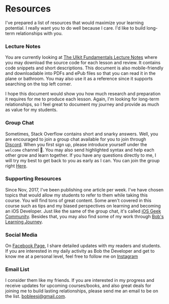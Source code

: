 # Resources
I've prepared a list of resources that would maximize your learning potential. I really want you to do well because I care. I'd like to build long-term relationships with you.

### Lecture Notes
You are currently looking at [The UIkit Fundamentals Lecture Notes] where you may download the source code for each lesson and review. It contains code snippets and short descriptions. This document is also mobile-friendly and downloadable into PDFs and ePub files so that you can read it in the plane or bathroom. You may also use it as a reference since it supports searching on the top left corner.

I hope this document would show you how much research and preparation it requires for me to produce each lesson. Again, I'm looking for long-term relationships, so I feel great to document my journey and provide as much as value for my students.

[The UIkit Fundamentals Lecture Notes]: https://bobleesj.gitbooks.io/udemy_uikit_fundamentals_notes/content/


### Group Chat
Sometimes, Stack Overflow contains short and snarky answers. Well, you are encouraged to join a group chat available for you to join through [Discord]. When you first sign up, please introduce yourself under the `welcome` channel  🤗. You may also send highlighted syntax and help each other grow and learn together. If you have any questions directly to me, I will try my best to get back to you as early as I can. You can join the group right [Here](https://discord.gg/smmmD5B).


[Discord]: https://discordapp.com/

### Supporting Resources
Since Nov, 2017, I've been publishing one article per week. I've have chosen topics that would allow my students to refer to them while taking this course. You will find tons of great content. Some aren't covered in this course such as tips and my biased perspectives on learning and becoming an iOS Developer. Just like the same of the group chat, it's called [iOS Geek Community]. Besides that, you may also find some of my work through [Bob's Learning Journey].

[Bob's Learning Journey]: https://bobleesj.gitbooks.io/bob-s-learning-journey/content/

[iOS Geek Community]: https://medium.com/ios-geek-community


### Social Media
On [Facebook Page], I share detailed updates with my readers and students. If you are interested in my daily activity as Bob the Developer and get to know me at a personal level, feel free to follow me on [Instagram]

[Instagram]: https://instagram.com/bobthedev
[Facebook Page]: https://facebook.com/bobthedeveloper

### Email List
I consider them like my friends. If you are interested in my progress and receive updates for upcoming courses/books, and also great deals for joining me to build lasting relationships, please send me an email to be on the list.  bobleesj@gmail.com.
